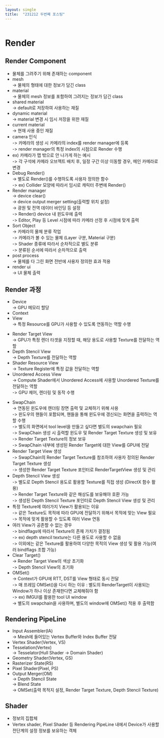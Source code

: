 ```yaml
---
layout: single
title:  "231212 두번째 포스팅"
---
```


```cpp

```
# Render
## Render Component
* 물체를 그려주기 위해 존재하는 component
* mesh<br>
-> 물체의 형태에 대한 정보가 담긴 class <br>
* material<br>
-> 물체의 mesh 정보를 포함하여 그려지는 정보가 담긴 class <br>
* shared material<br>
-> default로 저장하여 사용하는 재질<br>
* dynamic material<br>
-> material 변경 시 임시 저장을 위한 재질 <br>
* current material<br>
-> 현재 사용 중인 재질 <br>
* camera 인식<br>
-> 카메라의 생성 시 카메라의 index를 render manager에 등록<br>
-> render manager의 특정 index의 시점으로 Render 수행<br>
* ex) 카메라가 맵 밖으로 안 나가게 하는 예시<br>
-> 각 구석에 카메라 오브젝트 배치 후, 일정 구간 이상 이동할 경우, 메인 카메라로 변경<br>
* Debug Render()<br>
-> 별도로 Render()를 수행하도록 사용자 정의한 함수<br>
-> ex) Collider 모양에 따라서 임시로 캐릭터 주변에 Render()<br>
* Render manager<br>
-> device clear()<br>
-> device output merger setting(출력할 위치 설정)<br>
-> 광원 및 전역 데이터 바인딩 등 설정<br>
-> Render() device 내 윈도우에 출력 <br>
-> Editor, Play 등 Level 시점에 따라 카메라 선정 후 시점에 맞게 출력<br>
* Sort Object<br>
-> 카메라의 물체 분류 작업<br>
-> 카메라가 볼 수 있는 물체 (Layer 구분, Material 구분)<br>
-> Shader 종류에 따라서 순차적으로 별도 분류<br>
-> 분류된 순서에 따라서 순차적으로 출력<br>
* post process<br>
-> 물체를 다 그린 화면 전반에 사용자 정의한 효과 적용<br>
* render ui<br>
-> UI 물체 출력 <br>
## Render 과정
* Device<br>
-> GPU 메모리 할당<br>
* Context<br>
* View<br>
-> 특정 Resource를 GPU가 사용할 수 있도록 연동하는 역할 수행<br>
- Render Target View<br>
-> GPU가 특정 렌더 타겟을 지정할 때, 해당 용도로 사용할 Texture를 전달하는 역할<br>
- Depth Stencil View<br>
-> Depth Texture를 전달하는 역할<br>
- Shader Resource View<br>
-> Texture Register에 특정 값을 전달하는 역할<br>
- Unordered Access View<br>
-> Compute Shader에서 Unordered Access에 사용할 Unordered Texture를 전달하는 역할<br>
-> GPU 제어, 렌더링 및 동작 수행<br>
* SwapChain<br>
-> 연동된 윈도우에 렌더링 장면 출력 및 교체하기 위해 사용 <br>
-> 윈도우의 핸들이 포함되며, 핸들을 통해 윈도우에 갱신되는 화면을 출력하는 역할 수행<br>
-> 별도의 화면에서 tool level을 만들고 싶다면 별도의 swapchain 필요<br>
-> SwapChain 생성 시 출력할 윈도우 및 Render Target Texture 생성 및 보유<br>
-> Render Target Texture의 정보 보유<br>
-> SwapChain 내부에 생성된 Render Target에 대한 View를 GPU에 전달<br>
* Render Target View 생성<br>
-> SwapChain의 Render Target Texture를 참조하여 사용자 정의된 Render Target Texture 생성<br>
-> 생성한 Render Target Texture 포인터로 RenderTargetView 생성 및 관리<br>
* Depth Stencil View 생성<br>
-> 별도로 Depth Stencil 용도로 활용할 Texture를 직접 생성 (DirectX 함수 활용)<br>
-> Render Target Texture와 같은 해상도를 보유해야 호환 가능<br>
-> 생성된 Depth Stencil Texture 포인터로 Depth Stencil View 생성 및 관리<br>
* 특정 Texture에 여러가지 View가 활용되는 이유<br>
-> 같은 Texture도 목적에 따라 GPU에 전달하기 위해서 목적에 맞는 View 필요<br>
-> 목적에 맞게 활용할 수 있도록 여러 View 연동<br>
* 여러 View가 공존할 수 없는 경우<br>
-> bindflags에 따라서 Texture의 존재 가치가 결정됨<br>
-> ex) depth stencil texture는 다른 용도로 사용할 수 없음<br>
-> 이외에는 같은 Texture를 활용하여 다양한 목적의 View 생성 및 활용 가능(여러 bindflags 조합 가능)<br>
* Clear Target()<br>
-> Render Target View의 색상 초기화<br>
-> Depth Stencil View의 초기화<br>
* OMSet()<br>
-> Context가 GPU에 RTT, DST를 View 형태로 동시 전달<br>
-> 매 프레임 OMSet()을 다시 하는 이유 : 별도의 RenderTarget이 사용되는 Window가 하나 이상 존재한다면 교체해줘야 함<br>
-> ex) IMGUI를 활용한 tool UI window<br>
-> 별도의 swapchain을 사용하며, 별도의 window에 OMSet() 적용 후 출력함<br>

## Rendering PipeLine
* Input Assembler(IA)<br>
-> Mesh에 들어있는 Vertex Buffer와 Index Buffer 전달<br>
* Vertex Shader(Vertex, VS)<br>
* Tesselation(Vertex)<br>
-> Tesselator(Hull Shader -> Domain Shader)<br>
* Geometry Shader(Vertex, GS)<br>
* Rasterizer State(RS)<br>
* Pixel Shader(Pixel, PS)<br>
* Output Merger(OM)<br>
-> Depth Stencil State<br>
-> Blend State<br>
-> OMSet(출력 목적지 설정, Render Target Texture, Depth Stencil Texture)<br>

## Shader
* 정보의 집합체
* Vertex shader, Pixel Shader 등 Rendering PipeLine 내에서 Device가 사용할 전단계의 설정 정보를 보유하는 객체
